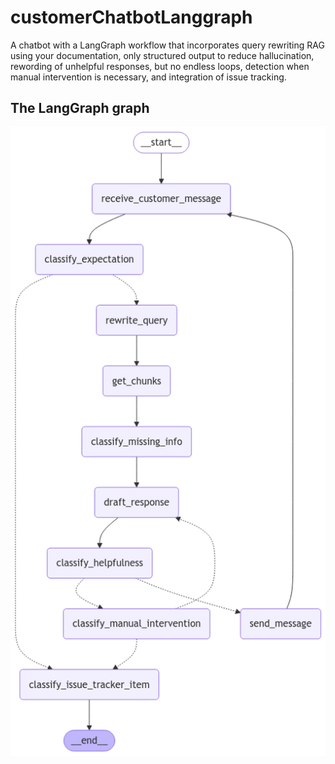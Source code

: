 # customerChatbotLanggraph
A chatbot with a LangGraph workflow that incorporates query rewriting RAG using your documentation, only structured output to reduce hallucination, rewording of unhelpful responses, but no endless loops, detection when manual intervention is necessary, and integration of issue tracking.

## The LangGraph graph

![The LangGraph graph](graph_mermaid.png)
